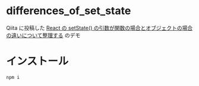 # differences_of_set_state
Qiita に投稿した [React の setState() の引数が関数の場合とオブジェクトの場合の違いについて整理する](https://qiita.com/im36-123/items/857c96ff60024c0d8a1c) のデモ

# インストール
```
npm i
```
